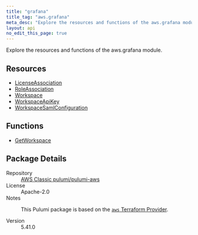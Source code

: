 ```yaml
---
title: "grafana"
title_tag: "aws.grafana"
meta_desc: "Explore the resources and functions of the aws.grafana module."
layout: api
no_edit_this_page: true
---
```


<!-- WARNING: this file was generated by Pulumi Docs Generator. -->
<!-- Do not edit by hand unless you're certain you know what you are doing! -->

Explore the resources and functions of the aws.grafana module.

<h2 id="resources">Resources</h2>
<ul class="api">
    <li><a href="licenseassociation/" title="LicenseAssociation"><span class="api-symbol api-symbol--resource"></span>LicenseAssociation</a></li>
    <li><a href="roleassociation/" title="RoleAssociation"><span class="api-symbol api-symbol--resource"></span>RoleAssociation</a></li>
    <li><a href="workspace/" title="Workspace"><span class="api-symbol api-symbol--resource"></span>Workspace</a></li>
    <li><a href="workspaceapikey/" title="WorkspaceApiKey"><span class="api-symbol api-symbol--resource"></span>WorkspaceApiKey</a></li>
    <li><a href="workspacesamlconfiguration/" title="WorkspaceSamlConfiguration"><span class="api-symbol api-symbol--resource"></span>WorkspaceSamlConfiguration</a></li>
</ul>

<h2 id="functions">Functions</h2>
<ul class="api">
    <li><a href="getworkspace/" title="GetWorkspace"><span class="api-symbol api-symbol--function"></span>GetWorkspace</a></li>
</ul>

<h2 id="package-details">Package Details</h2>
<dl class="package-details">
	<dt>Repository</dt>
	<dd><a href="https://github.com/pulumi/pulumi-aws">AWS Classic pulumi/pulumi-aws</a></dd>
	<dt>License</dt>
	<dd>Apache-2.0</dd>
	<dt>Notes</dt>
	<dd><p>This Pulumi package is based on the <a href="https://github.com/hashicorp/terraform-provider-aws"><code>aws</code> Terraform Provider</a>.</p>
</dd>
	<dt>Version</dt>
	<dd>5.41.0</dd>
</dl>


